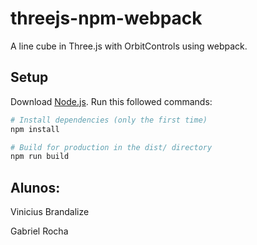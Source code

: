 # threejs-npm-webpack
A line cube in Three.js with OrbitControls using webpack.

## Setup
Download [Node.js](https://nodejs.org/).
Run this followed commands:

``` bash
# Install dependencies (only the first time)
npm install

# Build for production in the dist/ directory
npm run build
```
## Alunos:
Vinicius Brandalize 

Gabriel Rocha